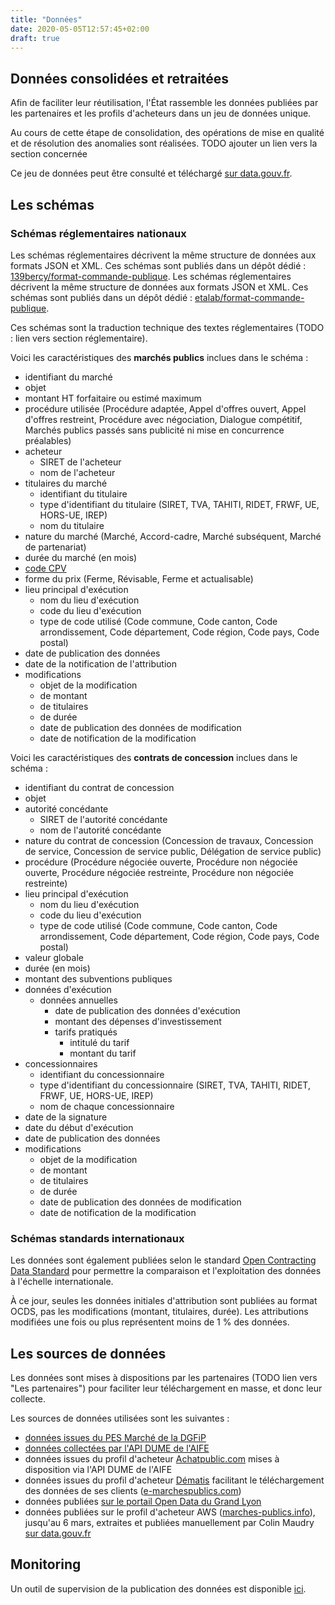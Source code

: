 ```yaml
---
title: "Données"
date: 2020-05-05T12:57:45+02:00
draft: true
---
```


## Données consolidées et retraitées

Afin de faciliter leur réutilisation, l'État rassemble les données publiées par les partenaires et les profils d'acheteurs dans un jeu de données unique.

Au cours de cette étape de consolidation, des opérations de mise en qualité et de résolution des anomalies sont réalisées. TODO ajouter un lien vers la section concernée

Ce jeu de données peut être consulté et téléchargé [sur data.gouv.fr](https://www.data.gouv.fr/fr/datasets/5cd57bf68b4c4179299eb0e9/).

## Les schémas

### Schémas réglementaires nationaux

Les schémas réglementaires décrivent la même structure de données aux formats JSON et XML. Ces schémas sont publiés dans un dépôt dédié : [139bercy/format-commande-publique](https://github.com/139bercy/format-commande-publique).
Les schémas réglementaires décrivent la même structure de données aux formats JSON et XML. Ces schémas sont publiés dans un dépôt dédié : [etalab/format-commande-publique](https://github.com/etalab/format-commande-publique).

Ces schémas sont la traduction technique des textes réglementaires (TODO : lien vers section réglementaire).

Voici les caractéristiques des **marchés publics** inclues dans le schéma :

- identifiant du marché
- objet
- montant HT forfaitaire ou estimé maximum
- procédure utilisée (Procédure adaptée, Appel d'offres ouvert, Appel d'offres restreint, Procédure avec négociation, Dialogue compétitif, Marchés publics passés sans publicité ni mise en concurrence préalables)
- acheteur
  - SIRET de l'acheteur
  - nom de l'acheteur
- titulaires du marché
  - identifiant du titulaire
  - type d'identifiant du titulaire (SIRET, TVA, TAHITI, RIDET, FRWF, UE, HORS-UE, IREP)
  - nom du titulaire
- nature du marché (Marché, Accord-cadre, Marché subséquent, Marché de partenariat)
- durée du marché (en mois)
- [code CPV](https://www.collectivites-locales.gouv.fr/acces-a-nomenclature-europeenne)
- forme du prix (Ferme, Révisable, Ferme et actualisable)
- lieu principal d'exécution
  - nom du lieu d'exécution
  - code du lieu d'exécution
  - type de code utilisé (Code commune, Code canton, Code arrondissement, Code département, Code région, Code pays, Code postal)
- date de publication des données
- date de la notification de l'attribution
- modifications
  - objet de la modification
  - de montant
  - de titulaires
  - de durée
  - date de publication des données de modification
  - date de notification de la modification

Voici les caractéristiques des **contrats de concession** inclues dans le schéma :

- identifiant du contrat de concession
- objet
- autorité concédante
  - SIRET de l'autorité concédante
  - nom de l'autorité concédante
- nature du contrat de concession (Concession de travaux, Concession de service, Concession de service public, Délégation de service public)
- procédure (Procédure négociée ouverte, Procédure non négociée ouverte, Procédure négociée restreinte, Procédure non négociée restreinte)
- lieu principal d'exécution
  - nom du lieu d'exécution
  - code du lieu d'exécution
  - type de code utilisé (Code commune, Code canton, Code arrondissement, Code département, Code région, Code pays, Code postal)
- valeur globale
- durée (en mois)
- montant des subventions publiques
- données d'exécution
  - données annuelles
    - date de publication des données d'exécution
    - montant des dépenses d'investissement
    - tarifs pratiqués
       - intitulé du tarif
       - montant du tarif
- concessionnaires
  - identifiant du concessionnaire
  - type d'identifiant du concessionnaire (SIRET, TVA, TAHITI, RIDET, FRWF, UE, HORS-UE, IREP)
  - nom de chaque concessionnaire
- date de la signature
- date du début d'exécution
- date de publication des données
- modifications
  - objet de la modification
  - de montant
  - de titulaires
  - de durée
  - date de publication des données de modification
  - date de notification de la modification

### Schémas standards internationaux

Les données sont également publiées selon le standard [Open Contracting Data Standard](https://standard.open-contracting.org/latest/fr/) pour permettre la comparaison et l'exploitation des données à l'échelle internationale.

À ce jour, seules les données initiales d'attribution sont publiées au format OCDS, pas les modifications (montant, titulaires, durée). Les attributions modifiées une fois ou plus représentent moins de 1 % des données.

## Les sources de données

Les données sont mises à dispositions par les partenaires (TODO lien vers "Les partenaires") pour faciliter leur téléchargement en masse, et donc leur collecte.

Les sources de données utilisées sont les suivantes :

- [données issues du PES Marché de la DGFiP](https://www.data.gouv.fr/fr/datasets/donnees-essentielles-de-la-commande-publique-transmises-via-le-pes-marche/)
- [données collectées par l'API DUME de l'AIFE](https://www.data.gouv.fr/fr/organizations/agence-pour-linformatique-financiere-de-letat/)
- données issues du profil d'acheteur [Achatpublic.com](https://www.data.gouv.fr/fr/datasets/aife-de-44785462100045/) mises à disposition via l'API DUME de l'AIFE
- données issues du profil d'acheteur [Dématis](https://www.data.gouv.fr/fr/organizations/dematis/) facilitant le téléchargement des données de ses clients ([e-marchespublics.com](https://www.data.gouv.fr/fr/datasets/donnees-essentielles-des-marches-publics-e-marchespublics-com-1/#_))
- données publiées [sur le portail Open Data du Grand Lyon](https://data.grandlyon.com/citoyennete/marchf-public-de-la-mftropole-de-lyon/)
- données publiées sur le profil d'acheteur AWS ([marches-publics.info](https://www.marches-publics.info/mpiaws/index.cfm?fuseaction=pub.affResultats&IDs=25)), jusqu'au 6 mars, extraites et publiées manuellement par Colin Maudry [sur data.gouv.fr](https://www.data.gouv.fr/fr/datasets/donnees-essentielles-des-marches-publics-publies-sur-marches-publics-info-aws/)

## Monitoring

Un outil de supervision de la publication des données est disponible [ici](https://139bercy.github.io/decp-monitoring/).
